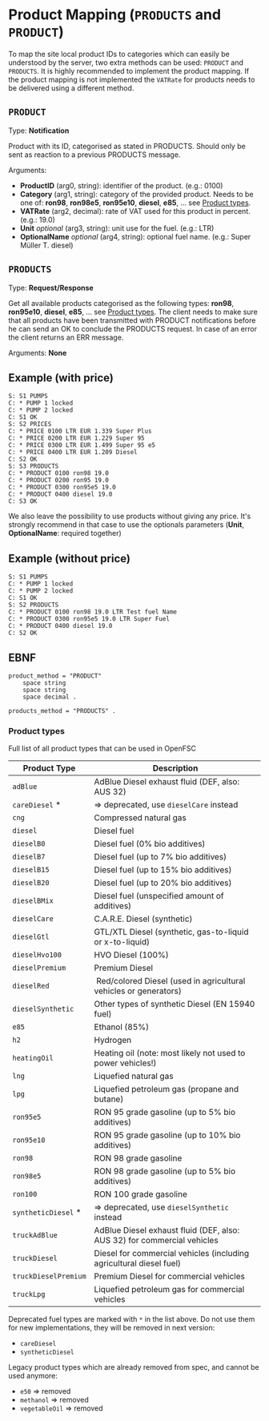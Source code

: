 # Product Mapping (`PRODUCTS` and `PRODUCT`)

To map the site local product IDs to categories which can easily be understood by the server, two extra methods can be used: `PRODUCT` and `PRODUCTS`.
It is highly recommended to implement the product mapping. If the product mapping is not implemented the `VATRate` for products needs to be delivered using a different method.

## `PRODUCT`

Type: **Notification**

Product with its ID, categorised as stated in PRODUCTS. Should only be sent as reaction to a previous PRODUCTS message.

Arguments:

- **ProductID** (arg0, string): identifier of the product. (e.g.: 0100)
- **Category** (arg1, string): category of the provided product. Needs to be one of: **ron98**, **ron98e5**, **ron95e10**, **diesel**, **e85**, ... see [Product types](#Product-types).
- **VATRate** (arg2, decimal): rate of VAT used for this product in percent. (e.g.: 19.0)
- **Unit** *optional* (arg3, string): unit use for the fuel. (e.g.: LTR)
- **OptionalName** *optional* (arg4, string): optional fuel name. (e.g.: Super Müller T. diesel)

## `PRODUCTS`

Type: **Request/Response**

Get all available products categorised as the following types: **ron98**, **ron95e10**, **diesel**, **e85**, ... see [Product types](#Product-types). The client needs to make sure that all products have been transmitted with PRODUCT notifications before he can send an OK to conclude the PRODUCTS request. In case of an error the client returns an ERR message.

Arguments: **None**

## Example (with price)

```text
S: S1 PUMPS
C: * PUMP 1 locked
C: * PUMP 2 locked
C: S1 OK
S: S2 PRICES
C: * PRICE 0100 LTR EUR 1.339 Super Plus
C: * PRICE 0200 LTR EUR 1.229 Super 95
C: * PRICE 0300 LTR EUR 1.499 Super 95 e5
C: * PRICE 0400 LTR EUR 1.209 Diesel
C: S2 OK
S: S3 PRODUCTS
C: * PRODUCT 0100 ron98 19.0
C: * PRODUCT 0200 ron95 19.0
C: * PRODUCT 0300 ron95e5 19.0
C: * PRODUCT 0400 diesel 19.0
C: S3 OK
```

We also leave the possibility to use products without giving any price. It's strongly recommend in that case to use the optionals parameters (**Unit**, **OptionalName**: required together)

## Example (without price)

```text
S: S1 PUMPS
C: * PUMP 1 locked
C: * PUMP 2 locked
C: S1 OK
S: S2 PRODUCTS
C: * PRODUCT 0100 ron98 19.0 LTR Test fuel Name
C: * PRODUCT 0300 ron95e5 19.0 LTR Super Fuel
C: * PRODUCT 0400 diesel 19.0
C: S2 OK
```

## EBNF

```text
product_method = "PRODUCT"
    space string
    space string
    space decimal .

products_method = "PRODUCTS" .
```

### Product types

Full list of all product types that can be used in OpenFSC

| Product Type         | Description                                                               |
| -------------------- | ------------------------------------------------------------------------- |
| `adBlue`             | AdBlue Diesel exhaust fluid (DEF, also: AUS 32)                           |
| `careDiesel` *       | => deprecated, use `dieselCare` instead                                   |
| `cng`                | Compressed natural gas                                                    |
| `diesel`             | Diesel fuel                                                               |
| `dieselB0`           | Diesel fuel (0% bio additives)                                            |
| `dieselB7`           | Diesel fuel (up to 7% bio additives)                                      |
| `dieselB15`          | Diesel fuel (up to 15% bio additives)                                     |
| `dieselB20`          | Diesel fuel (up to 20% bio additives)                                     |
| `dieselBMix`         | Diesel fuel (unspecified amount of additives)                             |
| `dieselCare`         | C.A.R.E. Diesel (synthetic)                                               |
| `dieselGtl`          | GTL/XTL Diesel (synthetic, gas-to-liquid or x-to-liquid)                  |
| `dieselHvo100`       | HVO Diesel (100%)                                                         |
| `dieselPremium`      | Premium Diesel                                                            |
| `dieselRed`          | Red/colored Diesel (used in agricultural vehicles or generators)          |
| `dieselSynthetic`    | Other types of synthetic Diesel (EN 15940 fuel)                           |
| `e85`                | Ethanol (85%)                                                             |
| `h2`                 | Hydrogen                                                                  |
| `heatingOil`         | Heating oil (note: most likely not used to power vehicles!)               |
| `lng`                | Liquefied natural gas                                                     |
| `lpg`                | Liquefied petroleum gas (propane and butane)                              |
| `ron95e5`            | RON 95 grade gasoline (up to 5% bio additives)                            |
| `ron95e10`           | RON 95 grade gasoline (up to 10% bio additives)                           |
| `ron98`              | RON 98 grade gasoline                                                     |
| `ron98e5`            | RON 98 grade gasoline (up to 5% bio additives)                            |
| `ron100`             | RON 100 grade gasoline                                                    |
| `syntheticDiesel` *  | => deprecated, use `dieselSynthetic` instead                              |
| `truckAdBlue`        | AdBlue Diesel exhaust fluid (DEF, also: AUS 32) for commercial vehicles   |
| `truckDiesel`        | Diesel for commercial vehicles (including agricultural diesel fuel)       |
| `truckDieselPremium` | Premium Diesel for commercial vehicles                                    |
| `truckLpg`           | Liquefied petroleum gas for commercial vehicles                           |

Deprecated fuel types are marked with `*` in the list above. Do not use them for new implementations, they will be removed in next version:

- `careDiesel`
- `syntheticDiesel`

Legacy product types which are already removed from spec, and cannot be used anymore:

- `e50` => removed
- `methanol` => removed
- `vegetableOil` => removed

